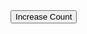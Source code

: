 <script src="https://cdn.jsdelivr.net/gh/DeshiJS/DeshiJS@main/dev/v1.js" defer></script>

<div $data='{"count": 0}'>
<button $text="Clicked {$.count} {$.count < 1 ? 'time' : 'times'}" on:click="incrementCount">Increase Count</button>
</div>
            
<script>
const $ = {}
function incrementCount() {
  $.count++;
}
</script>

